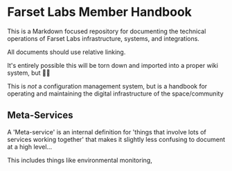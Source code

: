 # Farset Labs Member Handbook

This is a Markdown focused repository for documenting the technical operations of Farset Labs infrastructure, systems, and integrations. 

All documents should use relative linking.

It's entirely possible this will be torn down and imported into a proper wiki system, but :man_shrugging:

This is *not* a configuration management system, but is a handbook for operating and maintaining the digital infrastructure of the space/community

## Meta-Services

A 'Meta-service' is an internal definition for 'things that involve lots of services working together' that makes it slightly less confusing to document at a high level... 

This includes things like environmental monitoring, 
